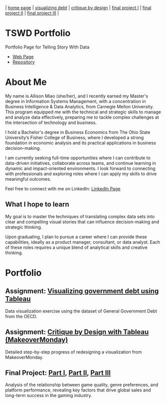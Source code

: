 | [home page](https://allisonmiao.github.io/TSWD-Portfolio) | [visualizing debt](https://allisonmiao.github.io/TSWD-Portfolio/visualizing-debt) | [critique by design](https://allisonmiao.github.io/TSWD-Portfolio/critique-by-design) | [final project I](https://allisonmiao.github.io/TSWD-Portfolio/final-project-I) | [final project II](https://allisonmiao.github.io/TSWD-Portfolio/final-project-II) | [final project III](https://allisonmiao.github.io/TSWD-Portfolio/final-project-III) |

# TSWD Portfolio
Portfolio Page for Telling Story With Data
- [Web Page](https://allisonmiao.github.io/TSWD-Portfolio)
- [Repository](https://github.com/allisonmiao/TSWD-Portfolio)

# About Me
My name is Allison Miao (she/her), and I recently earned my Master's degree in Information Systems Management, with a concentration in Business Intelligence & Data Analytics, from Carnegie Mellon University. This program equipped me with the technical and strategic skills to manage and analyze data effectively, preparing me to tackle complex challenges at the intersection of technology and business.

I hold a Bachelor's degree in Business Economics from The Ohio State University’s Fisher College of Business, where I developed a strong foundation in economic analysis and its practical applications in business decision-making.

I am currently seeking full-time opportunities where I can contribute to data-driven initiatives, collaborate across teams, and continue learning in dynamic and impact-oriented environments. I look forward to connecting with professionals and exploring roles where I can apply my skills to drive meaningful outcomes.

Feel free to connect with me on LinkedIn: [LinkedIn Page](https://www.linkedin.com/in/allison-yuhan-miao/)

## What I hope to learn
My goal is to master the techniques of translating complex data sets into clear and compelling visual stories that can influence decision-making and strategic thinking. 

Upon graduating, I plan to pursue a career where I can provide these capabilities, ideally as a product manager, consultant, or data analyst. Each of these roles requires a unique blend of analytical skills and creative thinking.

# Portfolio

## Assignment: [Visualizing government debt using Tableau](https://allisonmiao.github.io/TSWD-Portfolio/visualizing-debt)

Data visualization exercise using the dataset of General Government Debt from the OECD.

## Assignment: [Critique by Design with Tableau (MakeoverMonday)](https://allisonmiao.github.io/TSWD-Portfolio/critique-by-design)

Detailed step-by-step progress of redesigning a visualization from MakeoverMonday.

## Final Project: [Part I](https://allisonmiao.github.io/TSWD-Portfolio/final-project-I), [Part II](https://allisonmiao.github.io/TSWD-Portfolio/final-project-II), [Part III](https://allisonmiao.github.io/TSWD-Portfolio/final-project-III)

Analysis of the relationship between game quality, genre preferences, and platform performance, revealing key factors that drive global sales and long-term success in the gaming industry.
